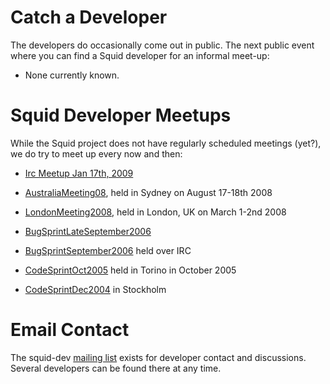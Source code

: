# Catch a Developer

The developers do occasionally come out in public. The next public event
where you can find a Squid developer for an informal meet-up:

  - None currently known.

# Squid Developer Meetups

While the Squid project does not have regularly scheduled meetings
(yet?), we do try to meet up every now and then:

  - [Irc Meetup
    Jan 17th, 2009](https://wiki.squid-cache.org/action/show/MeetUps/MeetUps/IrcMeetup-2009-01-17#)

  - [AustraliaMeeting08](https://wiki.squid-cache.org/action/show/MeetUps/AustraliaMeeting08#),
    held in Sydney on August 17-18th 2008

  - [LondonMeeting2008](http://www.squid-cache.org/mail-archive/squid-users/200802/0692.html),
    held in London, UK on March 1-2nd 2008

  - [BugSprintLateSeptember2006](https://wiki.squid-cache.org/action/show/MeetUps/BugSprintLateSeptember2006#)

  - [BugSprintSeptember2006](https://wiki.squid-cache.org/action/show/MeetUps/BugSprintSeptember2006#)
    held over IRC

  - [CodeSprintOct2005](https://wiki.squid-cache.org/action/show/MeetUps/CodeSprintOct2005#)
    held in Torino in October 2005

  - [CodeSprintDec2004](https://wiki.squid-cache.org/action/show/MeetUps/CodeSprintDec2004#)
    in Stockholm

# Email Contact

The squid-dev [mailing
list](http://www.squid-cache.org/Support/mailing-lists.dyn) exists for
developer contact and discussions. Several developers can be found there
at any time.
